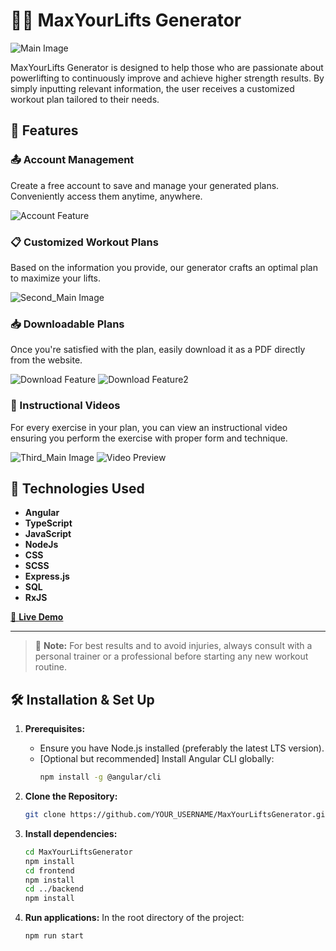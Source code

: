 # 🏋️‍♂️ MaxYourLifts Generator 

![Main Image](https://drive.google.com/uc?export=view&id=1i1TGSu2pL6ndJGCCOyQsoAR97HPlnHRh)

MaxYourLifts Generator is designed to help those who are passionate about powerlifting to continuously improve and achieve higher strength results. By simply inputting relevant information, the user receives a customized workout plan tailored to their needs.

## 🌟 Features

### 📤 Account Management

Create a free account to save and manage your generated plans. Conveniently access them anytime, anywhere.

![Account Feature](https://drive.google.com/uc?export=view&id=1QpPcHzWxM1a9Eqx1W1-KyFkTxKii9f7U)

### 📋 Customized Workout Plans

Based on the information you provide, our generator crafts an optimal plan to maximize your lifts.

![Second_Main Image](https://drive.google.com/uc?export=view&id=19wF0nD_Ft5saiCMR9jzH4SoWnNeB7LoU)

### 📥 Downloadable Plans

Once you're satisfied with the plan, easily download it as a PDF directly from the website.

![Download Feature](https://drive.google.com/uc?export=view&id=1XpGBbmRLu05RiJ-ZCbvE7gWMrWoyLbXy)
![Download Feature2](https://drive.google.com/uc?export=view&id=1tb8gSSqmNDC_tVGOdVd-9YO335yiO36W)

### 🎥 Instructional Videos

For every exercise in your plan, you can view an instructional video ensuring you perform the exercise with proper form and technique.

![Third_Main Image](https://drive.google.com/uc?export=view&id=1mnwBt-t4yCefkEzmgSdPeyUF8zj1kEnx)
![Video Preview](https://drive.google.com/uc?export=view&id=1Jlmh5omYJPUP0hwQVFCWMeU7pDqY1nNM)

## 🔧 Technologies Used 

- **Angular** 
- **TypeScript** 
- **JavaScript** 
- **NodeJs** 
- **CSS** 
- **SCSS** 
- **Express.js** 
- **SQL** 
- **RxJS** 

[🚀 **Live Demo**](URL_TO_YOUR_LIVE_DEMO)

---

> 📌 **Note:** For best results and to avoid injuries, always consult with a personal trainer or a professional before starting any new workout routine.

## 🛠️ Installation & Set Up

1. **Prerequisites:**
   - Ensure you have Node.js installed (preferably the latest LTS version).
   - [Optional but recommended] Install Angular CLI globally:
     ```bash
     npm install -g @angular/cli
     ```

2. **Clone the Repository:**
   ```bash
   git clone https://github.com/YOUR_USERNAME/MaxYourLiftsGenerator.git
   ```
3. **Install dependencies:**
    ```bash
   cd MaxYourLiftsGenerator
   npm install
   cd frontend
   npm install
   cd ../backend
   npm install
    ```
3. **Run applications:**
     In the root directory of the project:
     ```bash
    npm run start
    ```
